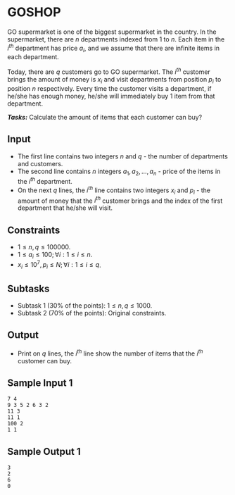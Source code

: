 # GOSHOP

GO supermarket is one of the biggest supermarket in the country. In the supermarket, there are $n$ departments indexed from $1$ to $n$. Each item in the $i^{th}$ department has price $a_i,$ and we assume that there are infinite items in each department.

Today, there are $q$ customers go to GO supermarket. The $i^{th}$ customer brings the amount of money is $x_i$ and visit departments from position $p_i$ to position $n$ respectively. Every time the customer visits a department, if he/she has enough money, he/she will immediately buy $1$ item from that department. 

***Tasks:*** Calculate the amount of items that each customer can buy?

## Input

- The first line contains two integers $n$ and $q$ - the number of departments and customers.
- The second line contains $n$ integers $a_1, a_2, \dots, a_n$ - price of the items in the $i^{th}$ department.
- On the next $q$ lines, the $i^{th}$ line contains two integers $x_i$ and $p_i$ - the amount of money that the $i^{th}$ customer brings and the index of the first department that he/she will visit.

## Constraints 

- $1 \le n, q \leq 100000$.
- $1 \le a_i \leq 100; \forall i: 1 \le i \le n$. 
- $x_i \leq 10^7, p_i \leq N; \forall i: 1 \le i \le q$.

## Subtasks 

- Subtask $1$ ($30\%$ of the points): $1 \le n, q \le 1000$.
- Subtask $2$ ($70\%$ of the points): Original constraints.

## Output 

- Print on $q$ lines, the $i^{th}$ line show the number of items that the $i^{th}$ customer can buy.

## Sample Input 1

```
7 4
9 3 5 2 6 3 2
11 3
11 1
100 2
1 1
```

## Sample Output 1

```
3
2
6
0
```